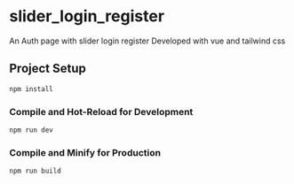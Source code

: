 # slider_login_register

An Auth page with slider login register
Developed with vue and tailwind css

## Project Setup

```sh
npm install
```

### Compile and Hot-Reload for Development

```sh
npm run dev
```

### Compile and Minify for Production

```sh
npm run build
```
